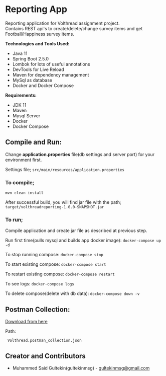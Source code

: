 
# Reporting App
Reporting  application for Volthread assignment project.    
Contains REST api's to create/delete/change survey items and get Football/Happiness survey items.

**Technologies and Tools Used:**
- Java 11
- Spring Boot 2.5.0
- Lombok for lots of useful annotations
- DevTools for Live Reload
- Maven for dependency management
- MySql as database
- Docker and Docker Compose

**Requirements:**
- JDK 11
- Maven
- Mysql Server
- Docker
- Docker Compose

## Compile and Run:
Change **application.properties** file(db settings and server port) for your environment first.

Settings file; `src/main/resources/application.properties`
### To compile;
`mvn clean install`

After successful build, you will find jar file with the path; `target/volthreadreporting-1.0.0-SNAPSHOT.jar`

### To run;

Compile application and create jar file as described at previous step.

Run first time(pulls mysql and builds app docker image):  `docker-compose up -d`

To stop running compose: `docker-compose stop`

To start existing compose: `docker-compose start`

To restart existing compose: `docker-compose restart`

To see logs: `docker-compose logs`

To delete compose(delete with db data): `docker-compose down -v`

## Postman Collection:

[Download from here](Volthread.postman_collection.json)

Path:

     Volthread.postman_collection.json


## Creator and Contributors

- Muhammed Said Gultekin(gultekinmsg) - gultekinmsg@gmail.com
